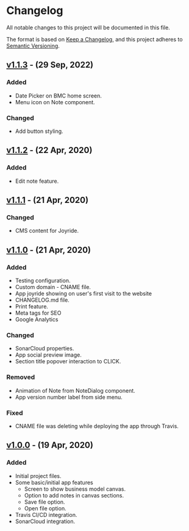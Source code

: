 # Changelog

All notable changes to this project will be documented in this file.

The format is based on [Keep a Changelog](https://keepachangelog.com/en/1.0.0/),
and this project adheres to [Semantic Versioning](https://semver.org/spec/v2.0.0.html).

## [v1.1.3] - (29 Sep, 2022)

### Added
* Date Picker on BMC home screen.
* Menu icon on Note component.

### Changed
* Add button styling.

## [v1.1.2] - (22 Apr, 2020)

### Added
* Edit note feature.

## [v1.1.1] - (21 Apr, 2020)

### Changed
* CMS content for Joyride.

## [v1.1.0] - (21 Apr, 2020)

### Added

* Testing configuration.
* Custom domain - CNAME file.
* App joyride showing on user's first visit to the website
* CHANGELOG.md file.
* Print feature.
* Meta tags for SEO
* Google Analytics

### Changed
* SonarCloud properties.
* App social preview image.
* Section title popover interaction to CLICK.

### Removed
* Animation of Note from NoteDialog component.
* App version number label from side menu.

### Fixed
* CNAME file was deleting while deploying the app through Travis.

## [v1.0.0] - (19 Apr, 2020)

### Added

* Initial project files.
* Some basic/initial app features
    * Screen to show business model canvas.
    * Option to add notes in canvas sections.
    * Save file option.
    * Open file option.
* Travis CI/CD integration.
* SonarCloud integration.

[unreleased]: https://github.com/shubham-thakare/BMC-Creator/compare/v1.1.2...HEAD
[v1.1.3]: https://github.com/shubham-thakare/BMC-Creator/compare/v1.1.2...v1.1.3
[v1.1.2]: https://github.com/shubham-thakare/BMC-Creator/compare/v1.1.1...v1.1.2
[v1.1.1]: https://github.com/shubham-thakare/BMC-Creator/compare/v1.1.0...v1.1.1
[v1.1.0]: https://github.com/shubham-thakare/BMC-Creator/compare/v1.0.0...v1.1.0
[v1.0.0]: https://github.com/shubham-thakare/BMC-Creator/releases/tag/v1.0.0
